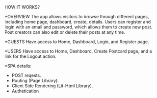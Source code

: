 HOW IT WORKS?

*OVERVIEW
The app allows visitors to browse through different pages, 
including home page, dashboard, create, details. Users can register and login with an email and password, 
which allows them to create new post. Post creators can also edit or delete their posts at any time.

*GUESTS
Have access to Home, Dashboard, Login, and Register page. 

*USERS
Have access to Home, Dashboard, Create Postcard page, and a link for the Logout action.


*SPA details:

* POST reqests.
* Routing (Page Library).
* Client Side Rendering (Lit-Html Library).
* Authetication
